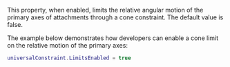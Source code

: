 This property, when enabled, limits the relative angular motion of the
primary axes of attachments through a cone constraint. The default value
is false.

The example below demonstrates how developers can enable a cone limit on
the relative motion of the primary axes:

```lua
universalConstraint.LimitsEnabled = true
```
